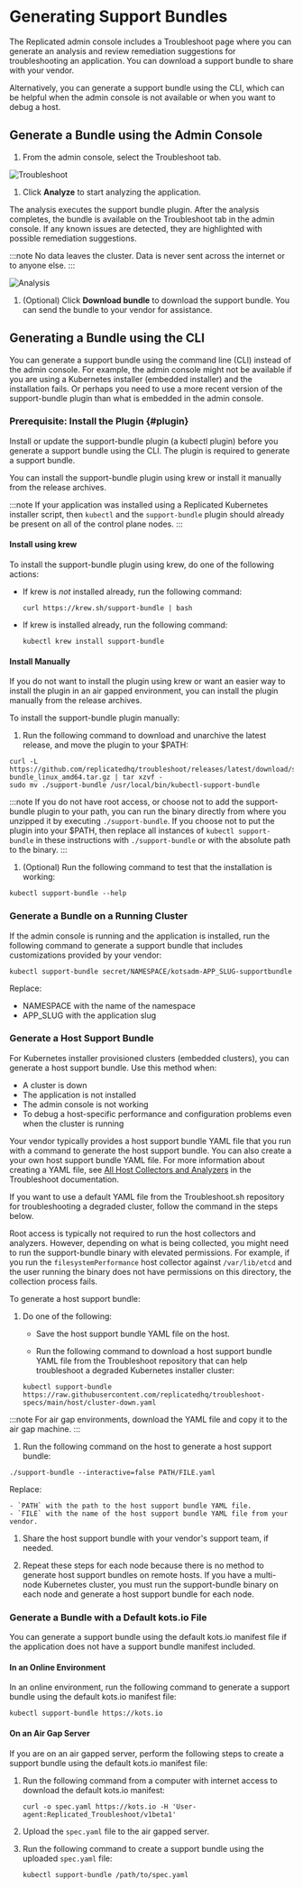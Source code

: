 # Generating Support Bundles

The Replicated admin console includes a Troubleshoot page where you can generate an analysis and review remediation suggestions for troubleshooting an application. You can download a support bundle to share with your vendor.

Alternatively, you can generate a support bundle using the CLI, which can be helpful when the admin console is not available or when you want to debug a host.

## Generate a Bundle using the Admin Console

1. From the admin console, select the Troubleshoot tab.

  ![Troubleshoot](/images/troubleshoot.png)

1. Click **Analyze** to start analyzing the application.

  The analysis executes the support bundle plugin. After the analysis completes, the bundle is available on the Troubleshoot tab in the admin console. If any known issues are detected, they are highlighted with possible remediation suggestions.

  :::note
  No data leaves the cluster. Data is never sent across the internet or to anyone else.
  :::

  ![Analysis](/images/analysis.png)

1. (Optional) Click **Download bundle** to download the support bundle. You can send the bundle to your vendor for assistance.

## Generating a Bundle using the CLI

You can generate a support bundle using the command line (CLI) instead of the admin console. For example, the admin console might not be available if you are using a Kubernetes installer (embedded installer) and the installation fails. Or perhaps you need to use a more recent version of the support-bundle plugin than what is embedded in the admin console.

### Prerequisite: Install the Plugin {#plugin}

Install or update the support-bundle plugin (a kubectl plugin) before you generate a support bundle using the CLI. The plugin is required to generate a support bundle.

You can install the support-bundle plugin using krew or install it manually from the release archives.

:::note
If your application was installed using a Replicated Kubernetes installer script, then `kubectl` and the `support-bundle` plugin should already be present on all of the control plane nodes.
:::

#### Install using krew

To install the support-bundle plugin using krew, do one of the following actions:

- If krew is _not_ installed already, run the following command:

    ```
    curl https://krew.sh/support-bundle | bash
    ```

- If krew is installed already, run the following command:

    ```
    kubectl krew install support-bundle
    ```
#### Install Manually

If you do not want to install the plugin using krew or want an easier way to install the plugin in an air gapped environment, you can install the plugin manually from the release archives.

To install the support-bundle plugin manually:

1. Run the following command to download and unarchive the latest release, and move the plugin to your $PATH:

  ```
  curl -L https://github.com/replicatedhq/troubleshoot/releases/latest/download/support-bundle_linux_amd64.tar.gz | tar xzvf -
  sudo mv ./support-bundle /usr/local/bin/kubectl-support-bundle
  ```
  :::note
  If you do not have root access, or choose not to add the support-bundle plugin to your path, you can run the binary directly from where you unzipped it by executing `./support-bundle`.  If you choose not to put the plugin into your $PATH, then replace all instances of `kubectl support-bundle` in these instructions with `./support-bundle` or with the absolute path to the binary.
  :::

1. (Optional) Run the following command to test that the installation is working:

  ```
  kubectl support-bundle --help
  ```

### Generate a Bundle on a Running Cluster

If the admin console is running and the application is installed, run the following command to generate a support bundle that includes customizations provided by your vendor:

  ```
  kubectl support-bundle secret/NAMESPACE/kotsadm-APP_SLUG-supportbundle
  ```

Replace:

- NAMESPACE with the name of the namespace
- APP_SLUG with the application slug

### Generate a Host Support Bundle

For Kubernetes installer provisioned clusters (embedded clusters), you can generate a host support bundle. Use this method when:

- A cluster is down
- The application is not installed
- The admin console is not working
- To debug a host-specific performance and configuration problems even when the cluster is running

Your vendor typically provides a host support bundle YAML file that you run with a command to generate the host support bundle. You can also create a your own host support bundle YAML file. For more information about creating a YAML file, see [All Host Collectors and Analyzers](https://troubleshoot.sh/docs/host-collect-analyze/all/) in the Troubleshoot documentation.

If you want to use a default YAML file from the Troubleshoot.sh repository for troubleshooting a degraded cluster, follow the command in the steps below.

Root access is typically not required to run the host collectors and analyzers. However, depending on what is being collected, you might need to run the support-bundle binary with elevated permissions. For example, if you run the `filesystemPerformance` host collector against `/var/lib/etcd` and the user running the binary does not have permissions on this directory, the collection process fails.

To generate a host support bundle:

1. Do one of the following:

    - Save the host support bundle YAML file on the host.

    - Run the following command to download a host support bundle YAML file from the Troubleshoot repository that can help troubleshoot a degraded Kubernetes installer cluster:

    ```
    kubectl support-bundle https://raw.githubusercontent.com/replicatedhq/troubleshoot-specs/main/host/cluster-down.yaml
    ```
  :::note
  For air gap environments, download the YAML file and copy it to the air gap machine.
  :::

1. Run the following command on the host to generate a host support bundle:

  ```
  ./support-bundle --interactive=false PATH/FILE.yaml
  ```
  Replace:

    - `PATH` with the path to the host support bundle YAML file.
    - `FILE` with the name of the host support bundle YAML file from your vendor.

1. Share the host support bundle with your vendor's support team, if needed.

1. Repeat these steps for each node because there is no method to generate host support bundles on remote hosts. If you have a multi-node Kubernetes cluster, you must run the support-bundle binary on each node and generate a host support bundle for each node.

### Generate a Bundle with a Default kots.io File

You can generate a support bundle using the default kots.io manifest file if the application does not have a support bundle manifest included.

#### In an Online Environment

In an online environment, run the following command to generate a support bundle using the default kots.io manifest file:

  ```
  kubectl support-bundle https://kots.io
  ```

#### On an Air Gap Server

If you are on an air gapped server, perform the following steps to create a support bundle using the default kots.io manifest file:

1. Run the following command from a computer with internet access to download the default kots.io manifest:

    ```
    curl -o spec.yaml https://kots.io -H 'User-agent:Replicated_Troubleshoot/v1beta1'
    ```

1. Upload the `spec.yaml` file to the air gapped server.

1. Run the following command to create a support bundle using the uploaded `spec.yaml` file:

    ```
    kubectl support-bundle /path/to/spec.yaml
    ```
